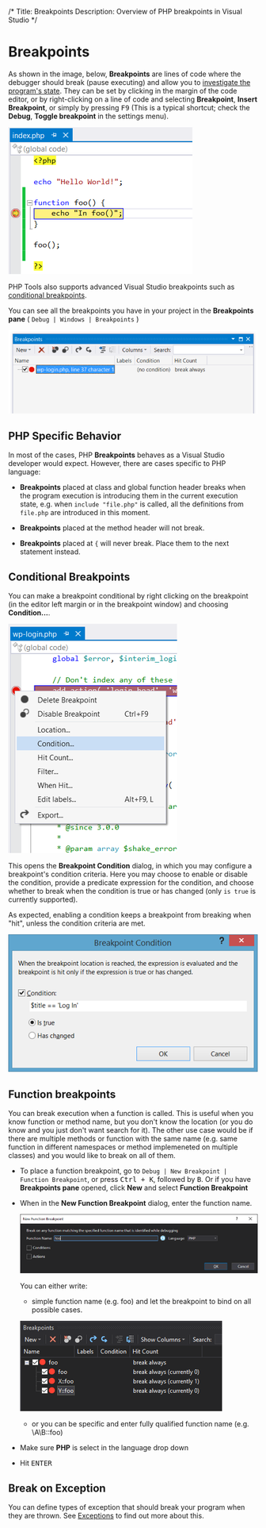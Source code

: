 /*
Title: Breakpoints
Description: Overview of PHP breakpoints in Visual Studio 
*/

# Breakpoints

As shown in the image, below, **Breakpoints** are lines of code where the debugger should break (pause executing) and allow you to [investigate the program's state](inspecting-data). They can be set by clicking in the margin of the code editor, or by right-clicking on a line of code and selecting **Breakpoint**, **Insert Breakpoint**, or simply by pressing <kbd>F9</kbd> (This is a typical shortcut; check the **Debug**, **Toggle breakpoint** in the settings menu).

![Breakpoint](imgs\breakpoint.png)

PHP Tools also supports advanced Visual Studio breakpoints such as [conditional breakpoints](#conditional-breakpoints).

You can see all the breakpoints you have in your project in the **Breakpoints pane** ( `Debug | Windows | Breakpoints` )

![Breakpoints pane](imgs\breakpoints-pane.png)

## PHP Specific Behavior

In most of the cases, PHP **Breakpoints** behaves as a Visual Studio developer would expect. However, there are cases specific to PHP language:

- **Breakpoints** placed at class and global function header breaks when the program execution is introducing them in the current execution state, e.g. when `include "file.php"` is called, all the definitions from `file.php` are introduced in this moment.

- **Breakpoints** placed at the method header will not break.

- **Breakpoints** placed at `{` will never break. Place them to the next statement instead.

## Conditional Breakpoints

You can make a breakpoint conditional by right clicking on the breakpoint (in the editor left margin or in the breakpoint window) and choosing **Condition...**.

![Breakpoint context menu](imgs\breakpoints-menu.png)

This opens the **Breakpoint Condition** dialog, in which you may configure a breakpoint's condition criteria. Here you may choose to enable or disable the condition, provide a predicate expression for the condition, and choose whether to break when the condition is true or has changed (only `is true` is currently supported).

 As expected, enabling a condition keeps a breakpoint from breaking when "hit", unless the condition criteria are met.

![Conditional Breakpoint dialog](imgs\conditional-breakpoint-dialog.png)

## Function breakpoints

You can break execution when a function is called. This is useful when you know function or method name, but you don't know the location (or you do know and you just don't want search for it). The other use case would be if there are multiple methods or function with the same name (e.g. same function in different namespaces or method implemeneted on multiple classes) and you would like to break on all of them.

- To place a function breakpoint, go to `Debug | New Breakpoint | Function Breakpoint`, or press <kbd>Ctrl + K</kbd>, followed by <kbd>B</kbd>.
Or if you have **Breakpoints pane** opened, click **New** and select **Function Breakpoint**

- When in the **New Function Breakpoint** dialog, enter the function name.
  
  ![New Function Breakpoint dialog](imgs\function-breakpoint.png)

  You can either write:
   - simple function name (e.g. foo) and let the breakpoint to bind on all possible cases.

    ![Multiple bound breakpoints](imgs\function-breakpoints-pane.png)

   - or you can be specific and enter fully qualified function name (e.g. \A\B::foo)

- Make sure **PHP** is select in the language drop down
- Hit <kbd>ENTER</kbd>

## Break on Exception

You can define types of exception that should break your program when they are thrown. See [Exceptions](exceptions) to find out more about this.